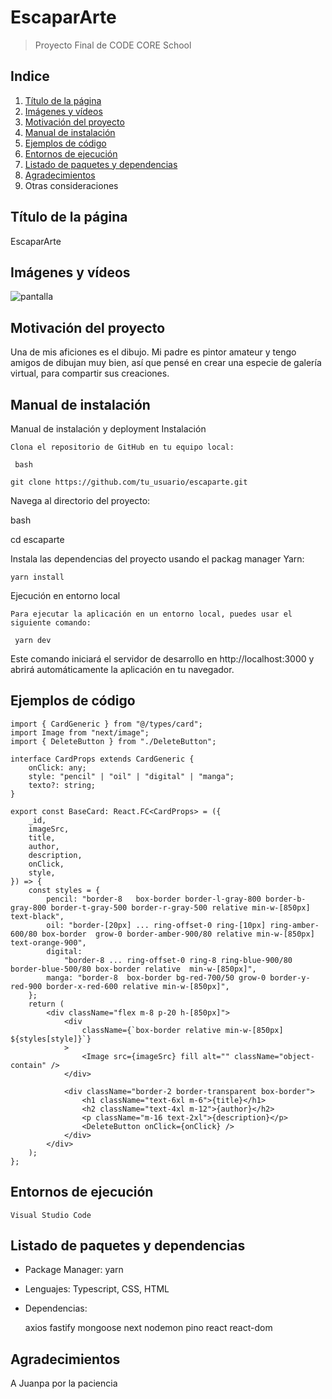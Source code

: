 # EscaparArte

> Proyecto Final de CODE CORE School

## Indice

<!-- TODO -->

1. [Título de la página](#título-de-la-página)
2. [Imágenes y vídeos](#imágenes-y-videos)
3. [Motivación del proyecto](#motivación-del-proyecto)
4. [Manual de instalación](#manual-de-instalación)
5. [Ejemplos de código](#ejemplos-de-código)
6. [Entornos de ejecución](#entornos-de-ejecución)
7. [Listado de paquetes y dependencias](#listado-de-paquetes-y-dependencias)
8. [Agradecimientos](#agradecimientos)
9. Otras consideraciones

## Título de la página

EscaparArte

## Imágenes y vídeos
![pantalla](https://user-images.githubusercontent.com/122054483/229470395-73bd06c8-3d07-4000-9b1f-2f1e9da760e4.jpg)
## Motivación del proyecto

Una de mis aficiones es el dibujo. Mi padre es pintor amateur y tengo amigos de dibujan muy bien, así que pensé en crear una especie de galería virtual, para compartir sus creaciones.

## Manual de instalación

Manual de instalación y deployment
Instalación

    Clona el repositorio de GitHub en tu equipo local:

     bash

    git clone https://github.com/tu_usuario/escaparte.git

Navega al directorio del proyecto:

bash

cd escaparte

Instala las dependencias del proyecto usando el packag manager Yarn:

    yarn install

Ejecución en entorno local

    Para ejecutar la aplicación en un entorno local, puedes usar el siguiente comando:

     yarn dev

Este comando iniciará el servidor de desarrollo en http://localhost:3000 y abrirá automáticamente la aplicación en tu navegador.

## Ejemplos de código

```tsx
import { CardGeneric } from "@/types/card";
import Image from "next/image";
import { DeleteButton } from "./DeleteButton";

interface CardProps extends CardGeneric {
    onClick: any;
    style: "pencil" | "oil" | "digital" | "manga";
    texto?: string;
}

export const BaseCard: React.FC<CardProps> = ({
    _id,
    imageSrc,
    title,
    author,
    description,
    onClick,
    style,
}) => {
    const styles = {
        pencil: "border-8   box-border border-l-gray-800 border-b-gray-800 border-t-gray-500 border-r-gray-500 relative min-w-[850px] text-black",
        oil: "border-[20px] ... ring-offset-0 ring-[10px] ring-amber-600/80 box-border  grow-0 border-amber-900/80 relative min-w-[850px] text-orange-900",
        digital:
            "border-8 ... ring-offset-0 ring-8 ring-blue-900/80 border-blue-500/80 box-border relative  min-w-[850px]",
        manga: "border-8  box-border bg-red-700/50 grow-0 border-y-red-900 border-x-red-600 relative min-w-[850px]",
    };
    return (
        <div className="flex m-8 p-20 h-[850px]">
            <div
                className={`box-border relative min-w-[850px] ${styles[style]}`}
            >
                <Image src={imageSrc} fill alt="" className="object-contain" />
            </div>

            <div className="border-2 border-transparent box-border">
                <h1 className="text-6xl m-6">{title}</h1>
                <h2 className="text-4xl m-12">{author}</h2>
                <p className="m-16 text-2xl">{description}</p>
                <DeleteButton onClick={onClick} />
            </div>
        </div>
    );
};
```

## Entornos de ejecución

    Visual Studio Code

## Listado de paquetes y dependencias

-   Package Manager: yarn

-   Lenguajes: Typescript, CSS, HTML

-   Dependencias:

    axios
    fastify
    mongoose
    next
    nodemon
    pino
    react
    react-dom

## Agradecimientos

A Juanpa por la paciencia
